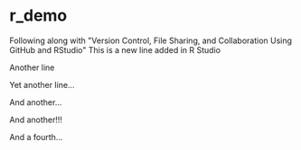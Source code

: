 # r_demo
Following along with "Version Control, File Sharing, and Collaboration Using GitHub and RStudio"
This is a new line added in R Studio

Another line

Yet another line...

And another...

And another!!!

And a fourth...